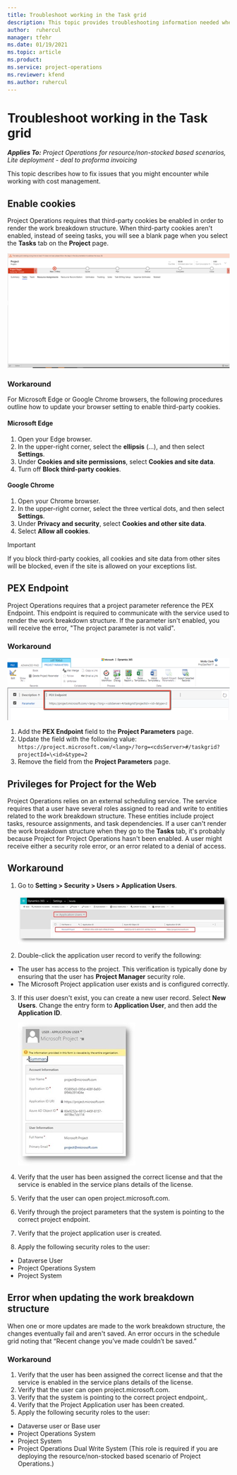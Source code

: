 ```yaml
---
title: Troubleshoot working in the Task grid 
description: This topic provides troubleshooting information needed when working in the Task grid.
author:  ruhercul
manager: tfehr
ms.date: 01/19/2021 
ms.topic: article
ms.product:
ms.service: project-operations
ms.reviewer: kfend
ms.author: ruhercul
---
```


# Troubleshoot working in the Task grid 

_**Applies To:** Project Operations for resource/non-stocked based scenarios, Lite deployment - deal to proforma invoicing_

This topic describes how to fix issues that you might encounter while working with cost management.

## Enable cookies

Project Operations requires that third-party cookies be enabled in order to render the work breakdown structure. When third-party cookies aren't enabled, instead of seeing tasks, you will see a blank page when you select the **Tasks** tab on the **Project** page.

![Blank tab when third party cookies are not enabled](media/blankschedule.png)


### Workaround
For Microsoft Edge or Google Chrome browsers, the following procedures outline how to update your browser setting to enable third-party cookies.

#### Microsoft Edge

1. Open your Edge browser.
2. In the upper-right corner, select the **ellipsis** (...), and then select **Settings**.
3. Under **Cookies and site permissions**, select **Cookies and site data**.
4. Turn off **Block third-party cookies**.

#### Google Chrome

1. Open your Chrome browser.
2. In the upper-right corner, select the three vertical dots, and then select **Settings**.
3. Under **Privacy and security**, select **Cookies and other site data**.
4. Select **Allow all cookies**.

> [!IMPORTANT]
> If you block third-party cookies, all cookies and site data from other sites will be blocked, even if the site is allowed on your exceptions list.

## PEX Endpoint

Project Operations requires that a project parameter reference the PEX Endpoint. This endpoint is required to communicate with the service used to render the work breakdown structure. If the parameter isn't enabled, you will receive the error, "The project parameter is not valid". 

### Workaround
 ![PEX Endpoint field on the project parameter](media/projectparameter.png)

1. Add the **PEX Endpoint** field to the **Project Parameters** page.
2. Update the field with the following value: `https://project.microsoft.com/<lang>/?org=<cdsServer>#/taskgrid?projectId=\<id>&type=2`
3. Remove the field from the **Project Parameters** page.

## Privileges for Project for the Web

Project Operations relies on an external scheduling service. The service requires that a user have several roles assigned to read and write to entities related to the work breakdown structure. These entities include project tasks, resource assignments, and task dependencies. If a user can't render the work breakdown structure when they go to the **Tasks** tab, it's probably because Project for Project Operations hasn't been enabled. A user might receive either a security role error, or an error related to a denial of access.


## Workaround

1. Go to **Setting > Security > Users > Application Users**.  

   ![Application reader](media/applicationuser.jpg)
   
2. Double-click the application user record to verify the following:

 - The user has access to the project. This verification is typically done by ensuring that the user has **Project Manager** security role.
 - The Microsoft Project application user exists and is configured correctly.
 
3. If this user doesn't exist, you can create a new user record. Select **New Users**. Change the entry form to **Application User**, and then add the **Application ID**.

   ![Application user details](media/applicationuserdetails.jpg)

4. Verify that the user has been assigned the correct license and that the service is enabled in the service plans details of the license.
5. Verify that the user can open project.microsoft.com.
6. Verify through the project parameters that the system is pointing to the correct project endpoint.
7. Verify that the project application user is created.
8. Apply the following security roles to the user:

  - Dataverse User
  - Project Operations System
  - Project System

## Error when updating the work breakdown structure

When one or more updates are made to the work breakdown structure, the changes eventually fail and aren't saved. An error occurs in the schedule grid noting that “Recent change you’ve made couldn’t be saved.”

### Workaround

1. Verify that the user has been assigned the correct license and that the service is enabled in the service plans details of the license.
2. Verify that the user can open project.microsoft.com.
3. Verify that the system is pointing to the correct project endpoint,.
4. Verify that the Project Application user has been created.
5. Apply the following security roles to the user:
  
  - Dataverse user or Base user
  - Project Operations System
  - Project System
  - Project Operations Dual Write System (This role is required if you are deploying the resource/non-stocked based scenario of Project Operations.)
